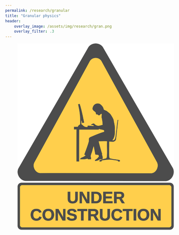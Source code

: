 ```yaml
---
permalink: /research/granular
title: "Granular physics"
header:
    overlay_image: /assets/img/research/gran.png
    overlay_filter: .3
---
```


<figure style="width: 100%; opacity: .7" class="align-center">
  <img src="/assets/img/construction.svg" alt="">
</figure> 
